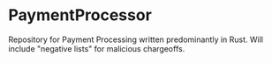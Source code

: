 # PaymentProcessor
Repository for Payment Processing written predominantly in Rust. Will include "negative lists" for malicious chargeoffs.
